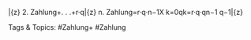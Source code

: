 |{z}
2. Zahlung+. . .+r·q|{z}
n. Zahlung=r·q·n−1X
k=0qk=r·q·qn−1
q−1|{z}

   Tags & Topics:
   #Zahlung+
   #Zahlung